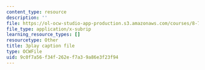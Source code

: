 ```yaml
---
content_type: resource
description: ''
file: https://ol-ocw-studio-app-production.s3.amazonaws.com/courses/8-701-introduction-to-nuclear-and-particle-physics-fall-2020/9c0f7a56f34f262ef7a39a86e3f23f94_JWnQZrnRUGM.srt
file_type: application/x-subrip
learning_resource_types: []
resourcetype: Other
title: 3play caption file
type: OCWFile
uid: 9c0f7a56-f34f-262e-f7a3-9a86e3f23f94
---
```

